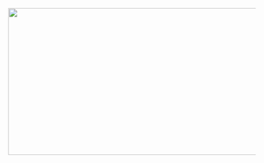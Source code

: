 

<a href="https://github.com/devxb/gitanimals">
<img
  src="https://render.gitanimals.org/farms/yoooonnn"
  width="600"
  height="300"
/>
</a>
